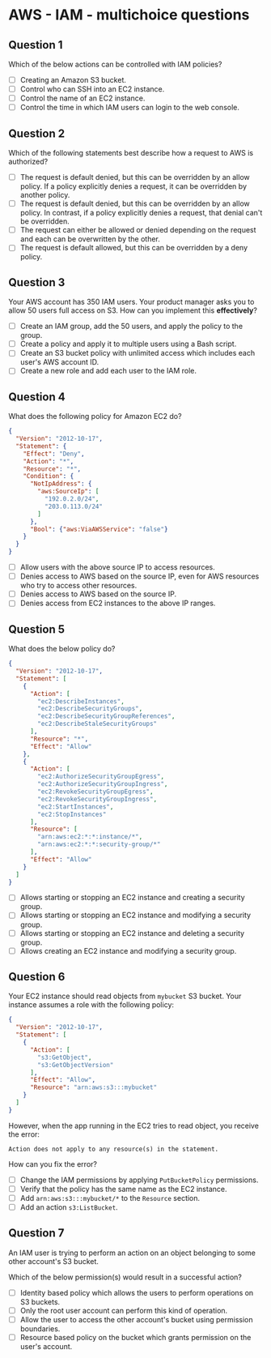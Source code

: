 # AWS - IAM - multichoice questions

## Question 1 

Which of the below actions can be controlled with IAM policies?

- [ ] Creating an Amazon S3 bucket.
- [ ] Control who can SSH into an EC2 instance.
- [ ] Control the name of an EC2 instance.
- [ ] Control the time in which IAM users can login to the web console. 

## Question 2

Which of the following statements best describe how a request to AWS is authorized?

- [ ] The request is default denied, but this can be overridden by an allow policy. If a policy explicitly denies a request, it can be overridden by another policy.
- [ ] The request is default denied, but this can be overridden by an allow policy. In contrast, if a policy explicitly denies a request, that denial can't be overridden.
- [ ] The request can either be allowed or denied depending on the request and each can be overwritten by the other. 
- [ ] The request is default allowed, but this can be overridden by a deny policy.

## Question 3

Your AWS account has 350 IAM users.
Your product manager asks you to allow 50 users full access on S3. 
How can you implement this **effectively**?

- [ ] Create an IAM group, add the 50 users, and apply the policy to the group.
- [ ] Create a policy and apply it to multiple users using a Bash script.
- [ ] Create an S3 bucket policy with unlimited access which includes each user's AWS account ID.
- [ ] Create a new role and add each user to the IAM role.

## Question 4

What does the following policy for Amazon EC2 do?

```json
{
  "Version": "2012-10-17",
  "Statement": {
    "Effect": "Deny",
    "Action": "*",
    "Resource": "*",
    "Condition": {
      "NotIpAddress": {
        "aws:SourceIp": [
          "192.0.2.0/24",
          "203.0.113.0/24"
        ]
      },
      "Bool": {"aws:ViaAWSService": "false"}
    }
  }
}
```

- [ ] Allow users with the above source IP to access resources.
- [ ] Denies access to AWS based on the source IP, even for AWS resources who try to access other resources.
- [ ] Denies access to AWS based on the source IP.
- [ ] Denies access from EC2 instances to the above IP ranges.

## Question 5 

What does the below policy do?

```json
{
  "Version": "2012-10-17",
  "Statement": [
    {
      "Action": [
        "ec2:DescribeInstances",
        "ec2:DescribeSecurityGroups",
        "ec2:DescribeSecurityGroupReferences",
        "ec2:DescribeStaleSecurityGroups"
      ],
      "Resource": "*",
      "Effect": "Allow"
    },
    {
      "Action": [
        "ec2:AuthorizeSecurityGroupEgress",
        "ec2:AuthorizeSecurityGroupIngress",
        "ec2:RevokeSecurityGroupEgress",
        "ec2:RevokeSecurityGroupIngress",
        "ec2:StartInstances",
        "ec2:StopInstances"
      ],
      "Resource": [
        "arn:aws:ec2:*:*:instance/*",
        "arn:aws:ec2:*:*:security-group/*"
      ],
      "Effect": "Allow"
    }
  ]
}
```

- [ ] Allows starting or stopping an EC2 instance and creating a security group.
- [ ] Allows starting or stopping an EC2 instance and modifying a security group.
- [ ] Allows starting or stopping an EC2 instance and deleting a security group.
- [ ] Allows creating an EC2 instance and modifying a security group.

## Question 6

Your EC2 instance should read objects from `mybucket` S3 bucket.
Your instance assumes a role with the following policy: 

```json
{
  "Version": "2012-10-17",
  "Statement": [
    {
      "Action": [
        "s3:GetObject",
        "s3:GetObjectVersion"
      ],
      "Effect": "Allow",
      "Resource": "arn:aws:s3:::mybucket"
    }
  ]
}
```

However, when the app running in the EC2 tries to read object, you receive the error: 

```text
Action does not apply to any resource(s) in the statement.
```

How can you fix the error?

- [ ] Change the IAM permissions by applying `PutBucketPolicy` permissions.
- [ ] Verify that the policy has the same name as the EC2 instance.
- [ ] Add ``arn:aws:s3:::mybucket/*`` to the `Resource` section.
- [ ] Add an action `s3:ListBucket`.

## Question 7

An IAM user is trying to perform an action on an object belonging to some other account's S3 bucket.

Which of the below permission(s) would result in a successful action?

- [ ] Identity based policy which allows the users to perform operations on S3 buckets.
- [ ] Only the root user account can perform this kind of operation. 
- [ ] Allow the user to access the other account's bucket using permission boundaries. 
- [ ] Resource based policy on the bucket which grants permission on the user's account.

